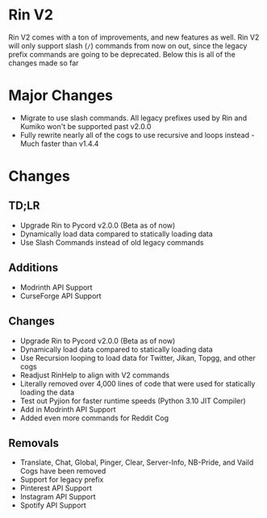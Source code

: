 # Rin V2

Rin V2 comes with a ton of improvements, and new features as well. Rin V2 will only support slash (`/`) commands from now on out, since the legacy prefix commands are going to be deprecated. Below this is all of the changes made so far

# Major Changes

- Migrate to use slash commands. All legacy prefixes used by Rin and Kumiko won't be supported past v2.0.0
- Fully rewrite nearly all of the cogs to use recursive and loops instead - Much faster than v1.4.4

# Changes

## TD;LR
- Upgrade Rin to Pycord v2.0.0 (Beta as of now)
- Dynamically load data compared to statically loading data 
- Use Slash Commands instead of old legacy commands

## Additions

- Modrinth API Support
- CurseForge API Support

## Changes
- Upgrade Rin to Pycord v2.0.0 (Beta as of now)
- Dynamically load data compared to statically loading data
- Use Recursion looping to load data for Twitter, Jikan, Topgg, and other cogs
- Readjust RinHelp to align with V2 commands
- Literally removed over 4,000 lines of code that were used for statically loading the data
- Test out Pyjion for faster runtime speeds (Python 3.10 JIT Compiler)
- Add in Modrinth API Support
- Added even more commands for Reddit Cog

## Removals

- Translate, Chat, Global, Pinger, Clear, Server-Info, NB-Pride, and Vaild Cogs have been removed
- Support for legacy prefix
- Pinterest API Support
- Instagram API Support
- Spotify API Support
